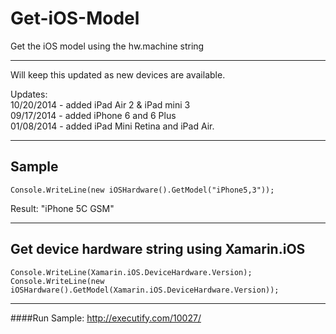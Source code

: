 Get-iOS-Model
=============

Get the iOS model using the hw.machine string
*******
Will keep this updated as new devices are available.

Updates:<br/>
10/20/2014 - added iPad Air 2 & iPad mini 3<br/>
09/17/2014 - added iPhone 6 and 6 Plus<br/>
01/08/2014 - added iPad Mini Retina and iPad Air.
*******

Sample
-------

```
Console.WriteLine(new iOSHardware().GetModel("iPhone5,3"));
```

Result: "iPhone 5C GSM"

*******
Get device hardware string using Xamarin.iOS
-------

```
Console.WriteLine(Xamarin.iOS.DeviceHardware.Version);
Console.WriteLine(new iOSHardware().GetModel(Xamarin.iOS.DeviceHardware.Version));
```

*******
####Run Sample:
http://executify.com/10027/

